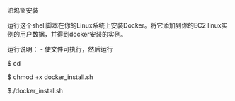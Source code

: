 泊坞窗安装


运行这个shell脚本在你的Linux系统上安装Docker。将它添加到你的EC2 linux实例的用户数据，并得到docker安装的实例。

运行说明： -
使文件可执行，然后运行



$ cd <file location>

$ chmod +x docker_install.sh

$./docker_instal.sh
